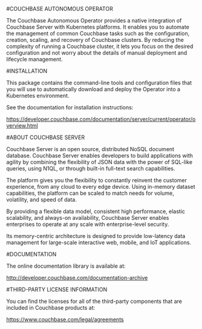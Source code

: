 #COUCHBASE AUTONOMOUS OPERATOR

The Couchbase Autonomous Operator provides a native integration of Couchbase
Server with Kubernetes platforms. It enables you to automate the management of
common Couchbase tasks such as the configuration, creation, scaling, and
recovery of Couchbase clusters. By reducing the complexity of running a
Couchbase cluster, it lets you focus on the desired configuration and not worry
about the details of manual deployment and lifecycle management.


#INSTALLATION

This package contains the command-line tools and configuration files that you
will use to automatically download and deploy the Operator into a Kubernetes
environment.

See the documentation for installation instructions:

https://developer.couchbase.com/documentation/server/current/operator/overview.html


#ABOUT COUCHBASE SERVER

Couchbase Server is an open source, distributed NoSQL document database.
Couchbase Server enables developers to build applications with agility by
combining the flexibility of JSON data with the power of SQL-like queries, using
N1QL, or through built-in full-text search capabilities.

The platform gives you the flexibility to constantly reinvent the customer
experience, from any cloud to every edge device. Using in-memory dataset
capabilities, the platform can be scaled to match needs for volume, volatility,
and speed of data.

By providing a flexible data model, consistent high performance, elastic
scalability, and always-on availability, Couchbase Server enables enterprises to
operate at any scale with enterprise-level security.

Its memory-centric architecture is designed to provide low-latency data
management for large-scale interactive web, mobile, and IoT applications.


#DOCUMENTATION

The online documentation library is available at:

http://developer.couchbase.com/documentation-archive


#THIRD-PARTY LICENSE INFORMATION

You can find the licenses for all of the third-party components that are
included in Couchbase products at:

https://www.couchbase.com/legal/agreements
